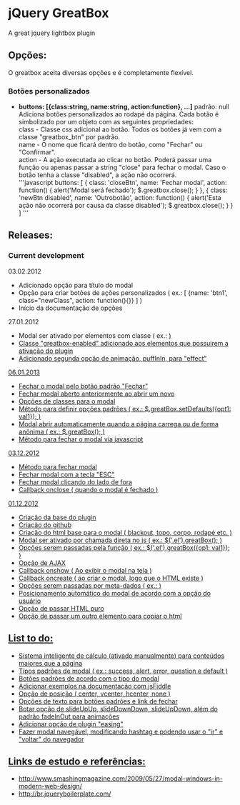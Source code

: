 jQuery GreatBox
===============
A great jquery lightbox plugin

Opções:
-------
O greatbox aceita diversas opções e é completamente flexível. 

### Botões personalizados ###
+	**buttons: [{class:string, name:string, action:function}, ...]** padrão: null  
	Adiciona botões personalizados ao rodapé da página. Cada botão é simbolizado por um objeto com as seguintes propriedades:  
	class - Classe css adicional ao botão. Todos os botões já vem com a classe "greatbox_btn" por padrão.  
	name - O nome que ficará dentro do botão, como "Fechar" ou "Confirmar".  
	action - A ação executada ao clicar no botão. Poderá passar uma função ou apenas passar a string "close" para fechar o modal. Caso o botão tenha a classe "disabled", a ação não ocorrerá.  
	'''javascript
	buttons: [
		{
			class: 'closeBtn',
			name: 'Fechar modal',
			action: function() {
				alert('Modal será fechado');
				$.greatbox.close();
			}
		}, 
		{
			class: 'newBtn disabled',
			name: 'Outrobotão',
			action: function() {
				alert('Esta ação não ocorrerá por causa da classe disabled');
				$.greatbox.close();
			}
		}
	]
	'''


Releases:
---------
### Current development ###

03.02.2012
+	Adicionado opção para título do modal
+	Opção para criar botões de ações personalizados ( ex.: [ {name: 'btn1', class="newClass", action: function(){}} ] )
+	Início da documentação de opções

27.01.2012
+	Modal ser ativado por elementos com classe ( ex.: <a href="ajax.html" class="greatbox-enabled" /> )
+	Classe "greatbox-enabled" adicionado aos elementos que possuirem a ativação do plugin
+	Adicionado segunda opção de animação, puffInIn, para "effect"

06.01.2013
+	Fechar o modal pelo botão padrão "Fechar"
+	Fechar modal aberto anteriormente ao abrir um novo
+	Opções de classes para o modal
+	Método para definir opções padrões ( ex.: $.greatBox.setDefaults({opt1: val1}); )
+	Modal abrir automaticamente quando a página carrega ou de forma anônima ( ex.: $.greatBox(); )
+	Método para fechar o modal via javascript

03.12.2012
+	Método para fechar modal
+	Fechar modal com a tecla "ESC"
+	Fechar modal clicando do lado de fora
+	Callback onclose ( quando o modal é fechado )

01.12.2012
+	Criação da base do plugin
+	Criação do github
+	Criação do html base para o modal ( blackout, topo, corpo, rodapé etc. )
+	Modal ser ativado por chamada direta no js ( ex.: $('.el').greatBox(); )
+	Opções serem passadas pela função ( ex.: $('.el').greatBox({op1: val1}); )
+	Opção de AJAX
+	Callback onshow	( Ao exibir o modal na tela )
+	Callback oncreate ( ao criar o modal, logo que o HTML existe ) 
+	Opções serem passadas por meta-dados ( ex.: <a href="#noAjax" class="greatBoxLink" data-option1="value1" /> )
+	Posicionamento automático do modal de acordo com a opção do usuário
+	Opção de passar HTML puro
+	Opção de passar um outro elemento para copiar o html

List to do:
-----------
+	Sistema inteligente de cálculo (ativado manualmente) para conteúdos maiores que a página
+	Tipos padrões de modal ( ex.: success, alert, error, question e default )
+	Botões padrões de acordo com o tipo do modal
+	Adicionar exemplos na documentação com jsFiddle
+	Opção de posição ( center, vcenter, hcenter, none )
+	Opções de texto para botões padrões e link de fechar
+	Botar opção de slideUpUp, slideDownDown, slideUpDown, além do padrão fadeInOut para animações
+	Adicionar opção de plugin "easing"
+	Fazer modal navegável, modificando hashtag e podendo usar o "ir" e "voltar" do navegador

Links de estudo e referências:
------------------------------
+	http://www.smashingmagazine.com/2009/05/27/modal-windows-in-modern-web-design/
+	http://br.jqueryboilerplate.com/
